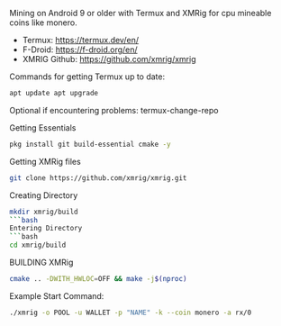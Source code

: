 Mining on Android 9 or older with Termux and XMRig for cpu mineable coins like monero. 
- Termux: https://termux.dev/en/ 
- F-Droid: https://f-droid.org/en/ 
- XMRIG Github: https://github.com/xmrig/xmrig

Commands for getting Termux up to date: 
```bash
apt update apt upgrade
```
Optional if encountering problems: termux-change-repo

Getting Essentials 
```bash
pkg install git build-essential cmake -y
```
Getting XMRig files 
```bash
git clone https://github.com/xmrig/xmrig.git
```
Creating Directory 
```bash
mkdir xmrig/build
```bash
Entering Directory 
```bash
cd xmrig/build
```
BUILDING XMRig 
```bash
cmake .. -DWITH_HWLOC=OFF && make -j$(nproc)
```
Example Start Command: 
```bash
./xmrig -o POOL -u WALLET -p "NAME" -k --coin monero -a rx/0
```
